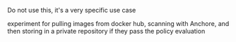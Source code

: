 Do not use this, it's a very specific use case 

experiment for pulling images from docker hub, scanning with Anchore, and then storing in a private repository if they pass the policy evaluation
